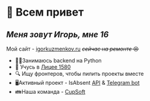 
# 👋 Всем привет
## _Меня зовут Игорь, мне 16_
Мой сайт - [igorkuzmenkov.ru](https://igorkuzmenkov.ru) ~~*сейчас на ремонте* 😣~~
 - 🧑‍💻Занимаюсь backend на Python
 - 🏫 Учусь в [Лицее 1580](https://lycu1580.mskobr.ru/#/)
 - 🔍 Ищу фронтеров, чтобы пилить проекты вместе
 - 🖥️Активный проект - IsAbsent [API](https://github.com/IgorDuino/isabsent_api)   &  [Telegram bot](https://github.com/IgorDuino/isabsent_tg)
 - 👪Наша команда - [СupSoft](https://cupsoft.ru)
